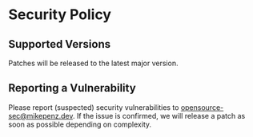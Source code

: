 # Security Policy

## Supported Versions

Patches will be released to the latest major version.

## Reporting a Vulnerability

Please report (suspected) security vulnerabilities to opensource-sec@mikepenz.dev. If the issue is
confirmed, we will release a patch as soon as possible depending on complexity.
